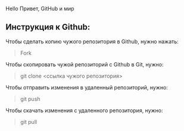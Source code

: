 Hello
Привет, GitHub и мир

## Инструкция к Github:

Чтобы сделать копию чужого репозитория в Github, нужно нажать:

> Fork

Чтобы скопировать чужой репозиторий с Github в Git, нужно:

> git clone <ссылка чужого репозитория>

Чтобы отправить изменения в удаленный репозиторий, нужно:

> git push

Чтобы скачать изменения с удаленного репозитория, нужно:

> git pull